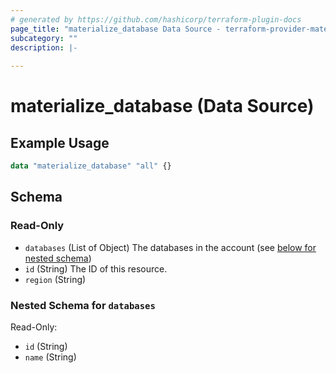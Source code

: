 ```yaml
---
# generated by https://github.com/hashicorp/terraform-plugin-docs
page_title: "materialize_database Data Source - terraform-provider-materialize"
subcategory: ""
description: |-
  
---
```


# materialize_database (Data Source)



## Example Usage

```terraform
data "materialize_database" "all" {}
```

<!-- schema generated by tfplugindocs -->
## Schema

### Read-Only

- `databases` (List of Object) The databases in the account (see [below for nested schema](#nestedatt--databases))
- `id` (String) The ID of this resource.
- `region` (String)

<a id="nestedatt--databases"></a>
### Nested Schema for `databases`

Read-Only:

- `id` (String)
- `name` (String)

